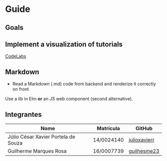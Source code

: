 # Guide

## Goals

## Implement a visualization of tutorials
[CodeLabs](https://codelabs.developers.google.com/codelabs/cloud-iot-core-overview/index.html?index=..%2F..%2Findex#0)

## Markdown

- Read a Markdown (.md) code from backend and renderize it correctly on front

Use a lib in Elm **or** an JS web component (second alternative).

## Integrantes
Nome | Matrícula | GitHub
-- | -- | --
Júlio César Xavier Portela de Souza | 14/0024140 | [julioxavierr](https://github.com/julioxavierr)
Guilherme Marques Rosa | 16/0007739 | [guilhesme23](https://github.com/guilhesme23)
